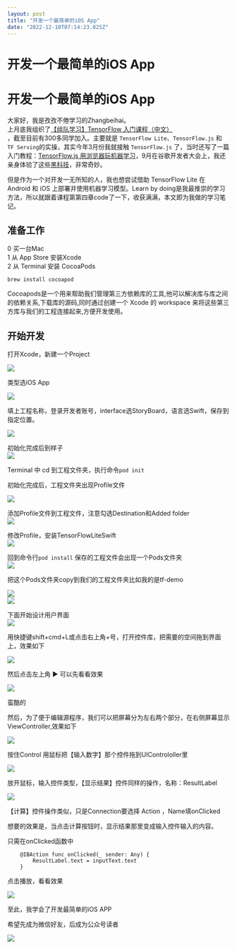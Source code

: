 ```yaml
---
layout: post
title: "开发一个最简单的iOS App"
date: "2022-12-10T07:14:23.025Z"
---
```

开发一个最简单的iOS App
===============

开发一个最简单的iOS App
===============

大家好，我是孜孜不倦学习的Zhangbeihai。  
上月底我组织了[【组队学习】TensorFlow 入门课程（中文）](https://mp.weixin.qq.com/s?__biz=MzA4MjYwMTc5Nw==&mid=2648973550&idx=1&sn=ef37daf07f7b918bbacb65f674f947fb&chksm=8793b2c4b0e43bd217bf415f491191bac0ad94c562cd612086cb2a1e98b4cc8bc756822cda26&token=668859403&lang=zh_CN#rd)  
，截至目前有300多同学加入。主要就是 `TensorFlow Lite`、`TensorFlow.js` 和 `TF Serving`的实操，其实今年3月份我就接触 `TensorFlow.js` 了，当时还写了一篇入门教程：[TensorFlow.js 用浏览器玩机器学习](https://mp.weixin.qq.com/s?__biz=MzA4MjYwMTc5Nw==&mid=2648964975&idx=3&sn=b04f17ee5633463265debe345946c248&chksm=87946d45b0e3e45312a2912a0e60c8c506569d87a940996cf374867cf36998d798878f166af6&token=66724328&lang=zh_CN#rd)，9月在谷歌开发者大会上，我还亲身体验了这些[黑科技](https://mp.weixin.qq.com/s?__biz=MzA4MjYwMTc5Nw==&mid=2648970354&idx=1&sn=e50b3c6fb5bc92371a5b01c1d3c8de1b&chksm=87938658b0e40f4e7a27e4ecf2a3f4df0e5d5264d7f5562fe38b523b5a66af9670cc7732e603&token=66724328&lang=zh_CN#rd)，非常奇妙。

但是作为一个对开发一无所知的人，我也想尝试借助 TensorFlow Lite 在 Android 和 iOS 上部署并使用机器学习模型。Learn by doing是我最推崇的学习方法，所以就跟着课程第第四章code了一下，收获满满，本文即为我做的学习笔记。

准备工作
----

0 买一台Mac  
1 从 App Store 安装Xcode  
2 从 Terminal 安装 CocoaPods

    brew install cocoapod
    

Cocoapods是一个用来帮助我们管理第三方依赖库的工具,他可以解决库与库之间的依赖关系,下载库的源码,同时通过创建一个 Xcode 的 workspace 来将这些第三方库与我们的工程连接起来,方便开发使用。

开始开发
----

打开Xcode，新建一个Project

![](https://my-wechat.oss-cn-beijing.aliyuncs.com/20221206232321.png)

类型选iOS App

![](https://my-wechat.oss-cn-beijing.aliyuncs.com/20221206232349.png)

填上工程名称，登录开发者账号，interface选StoryBoard，语言选Swift，保存到指定位置。

![](https://my-wechat.oss-cn-beijing.aliyuncs.com/20221206232508.png)

初始化完成后到样子  
![](https://my-wechat.oss-cn-beijing.aliyuncs.com/20221206232941.png)

Terminal 中 cd 到工程文件夹，执行命令`pod init`

初始化完成后，工程文件夹出现Profile文件

![](https://my-wechat.oss-cn-beijing.aliyuncs.com/20221206233832.png)

添加Profile文件到工程文件，注意勾选Destination和Added folder  
![](https://my-wechat.oss-cn-beijing.aliyuncs.com/20221206233931.png)

修改Profile，安装TensorFlowLiteSwift  
![](https://my-wechat.oss-cn-beijing.aliyuncs.com/20221206234714.png)

回到命令行`pod install` 保存的工程文件会出现一个Pods文件夹  
![](https://my-wechat.oss-cn-beijing.aliyuncs.com/20221206235514.png)

把这个Pods文件夹copy到我们的工程文件夹比如我的是tf-demo

![](https://my-wechat.oss-cn-beijing.aliyuncs.com/20221207151451.png)  
![](https://my-wechat.oss-cn-beijing.aliyuncs.com/20221207151712.png)

下面开始设计用户界面  
![](https://my-wechat.oss-cn-beijing.aliyuncs.com/20221207152545.png)

用快捷键shift+cmd+L或点击右上角+号，打开控件库，把需要的空间拖到界面上，效果如下

![](https://my-wechat.oss-cn-beijing.aliyuncs.com/20221207160901.png)

然后点击左上角 ▶️ 可以先看看效果

![](https://my-wechat.oss-cn-beijing.aliyuncs.com/20221207153704.png)

蛮酷的

然后，为了便于编辑源程序，我们可以把屏幕分为左右两个部分，在右侧屏幕显示ViewController,效果如下

![](https://my-wechat.oss-cn-beijing.aliyuncs.com/20221207154358.png)

按住Control 用鼠标把【输入数字】那个控件拖到UIControloller里

![](https://my-wechat.oss-cn-beijing.aliyuncs.com/20221207155637.png)

放开鼠标，输入控件类型，【显示结果】控件同样的操作，名称：ResultLabel

![](https://my-wechat.oss-cn-beijing.aliyuncs.com/20221207155537.png)

【计算】控件操作类似，只是Connection要选择 Action ，Name填onClicked

想要的效果是，当点击计算按钮时，显示结果那里变成输入控件输入的内容。

只需在onClicked函数中

        @IBAction func onClicked(_ sender: Any) {
            ResultLabel.text = inputText.text
        }
    

点击播放，看看效果

![](https://my-wechat.oss-cn-beijing.aliyuncs.com/20221207161703.png)

至此，我学会了开发最简单的iOS APP

希望先成为微信好友，后成为公众号读者

![](https://files.mdnice.com/user/3611/6ce81b37-06c3-4381-b562-3dcf775c0db8.png)